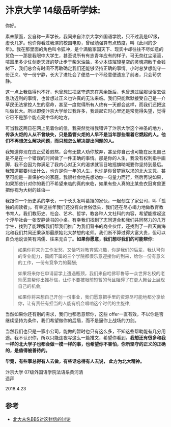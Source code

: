 # 汴京大学 14级岳昕学妹:

你好。

素未蒙面，妄自称一声学长，我同来自汴京大学外国语学院，只不过我是07级，虚长几岁。也许你看过我演的校园电影，曾经勉强算有点热度，叫《此间的少年》。我在那里面的角色叫令狐冲，是个满脑家国天下、现实中却往往不尽如意的货色一一那是我眼中大学生，甚至说所有有志青年应有的样子。可无奈红尘滚滚，喧嚣里多少仗剑走天涯的梦止步于柴米油盐，多少本该璀璨星空的灵魂凋敝于金钱树下，我们总会有时间不再敢确定我们还能够坚持正确的事情。小时总梦想能守一份正义、守一份宁静，长大了进社会了便总一个不经意便遗忘了前者，只会苟求静。

这一点上我做得也不好，也曾想过把坚守遗忘在茶余饭后，也曾想过屈服世俗去做急功近利的事情，也曾想过正义也许真的无法来临。我们只能默默接受自己是一介草民无法掌控人生的宿命，甚至一度觉得所有人终有一天都会这样，而我们还把这叫做长大。所以即便汴京大学给过我许多，我谈起它时心里还是常觉得失望，觉得它已不是那个能点亮中华的地方。

可当我这两日在网上见着你的信，我突然觉得我错评了汴京大学这个神圣的地方，__传承火炬的人从不曾缺失，只是监管火炬的人早不是当年那些看着它燃起的人。他们不再想怎么解决问题，而只想怎么解决提出问题的人。__

我知道你现在应正受着煎熬，会有无数人劝你放弃，甚至你自己也可能在反思自己是不是在一个错误的时间做了一件正确的事情。那是你的人生，我没有权利指手画脚，我不会因为你满足了我内心对正义的渴求就盲目地摇旗呐喊要你坚持到最后。我知道那要付出什么，也许是你一年的人生，也许是你曾梦寐以求的北大文凭，甚至可能是一直保护你的家庭。我很社会地先想劝你一句量力而行，然后再说如果，如果那些针对你的我们不希望来临的真的来临，如果有些人真的比某些衣冠禽兽更把你视为大树的蛀虫––

我跟你一个历史系的学长，一个长头发叫葛旭的家伙，一起创立了家公司，叫「孤独的阅读者」。有幸这些年我们还没有向世俗低头，我们还在尽心竭力地做教育教书育人，我们教历史、社会、艺术、哲学，教各种人文社科的内容，希望能撑起这个浮华社会一张安静读书的小桌。有幸我们找到了志同道合和我们共同努力的几万学生，找到了能理解我们帮我们推广为我们背书的商业伙伴，还找到了一群天南海北和我们共同还秉承那最原始北大梦想的老师。我们断不算过得大富大贵，但可以自负地说谈笑有鸿儒、往来无白丁。__如果你愿意，我们想尽我们的可能帮你:__

> 如果你将来为工作发愁，又恰巧对教育感兴趣，你是我们的后辈，我认可你的专业能力，孤阅下属的三个学院都很乐意迎接你的到来，给你一份有意义的工作，一份有竞争力的薪酬;
> 
> 如果将来你在申请留学上遭遇瓶颈，我们来自哈佛耶鲁等一众世界名校的老师愿意帮你出推荐信，让你不要被眼前短暂的苟且阻碍了在更大舞台上展现自己的机会;
> 
> 如果你将来想自己开创一份事业，我们愿意把手里的资源尽可能地都分享给你，让有责任有担当的人能有机会唱响这个时代的主旋律;

当然如果你还有别的需求，我们也都愿意帮你，这些 offer一直有效，不以你是否继续坚持为条件，我们希望做你的后盾，而不是逼你上战场的刀剑。

当然我们也只是一家小公司，能做的暂时也只有这么多，不知这些帮助能有几分用途。我不认识你，所以只能连夜写这么一篇推文，希望你看到。__我想还有很多和我一样的北大学子也都会做一模一样的事，也希望你不害怕，你所坚守的正义的正确的，是值得被善待的。__

__毕竟，有些事总得有人去做，有些话总得有人去说， 此方为北大精神。__

汴京大学 07级外国语学院法语系黄河清  
遥拜

2018.4.23


## 参考
- [北大未名BBS对这封信的讨论](https://bbs.pku.edu.cn/v2/post-read.php?bid=64&threadid=16395361)
